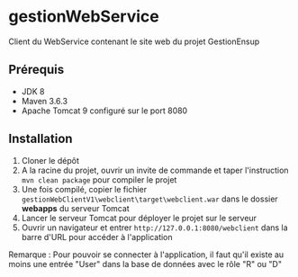 # gestionWebService

Client du WebService contenant le site web du projet GestionEnsup

## Prérequis

- JDK 8
- Maven 3.6.3
- Apache Tomcat 9 configuré sur le port 8080

## Installation

1. Cloner le dépôt
2. A la racine du projet, ouvrir un invite de commande et taper l'instruction `mvn clean package` pour compiler le projet
3. Une fois compilé, copier le fichier `gestionWebClientV1\webclient\target\webclient.war` dans le dossier **webapps** du serveur Tomcat
4. Lancer le serveur Tomcat pour déployer le projet sur le serveur
5. Ouvrir un navigateur et entrer `http://127.0.0.1:8080/webclient` dans la barre d'URL pour accéder à l'application

Remarque : Pour pouvoir se connecter à l'application, il faut qu'il existe au moins une entrée "User" dans la base de données avec le rôle "R" ou "D"

